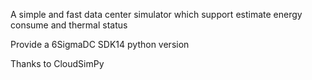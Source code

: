 A simple and fast data center simulator which support estimate energy consume and thermal status

Provide a 6SigmaDC SDK14 python version

Thanks to CloudSimPy